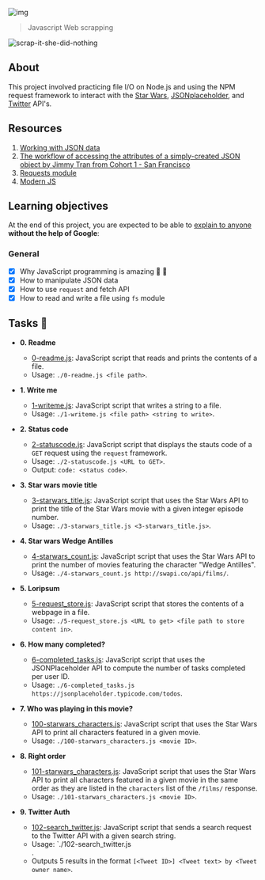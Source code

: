 ![img](https://assets.imaginablefutures.com/media/images/ALX_Logo.max-200x150.png)

 > Javascript Web scrapping

![scrap-it-she-did-nothing](https://media4.giphy.com/media/l0MYM2drW6XPoZnI4/200w.webp?cid=ecf05e477wdbkvriq11rkoyan86fgqica1bovfag5o8a933v&ep=v1_gifs_search&rid=200w.webp&ct=g)

## About

This project involved practicing file I/O on Node.js and using the NPM request
framework to interact with the [Star Wars](https://swapi.co/),
[JSONplaceholder](https://jsonplaceholder.typicode.com), and
[Twitter](https://developer.twitter.com/en/docs/api-reference-index) API's.

## Resources

1. [Working with JSON data](https://developer.mozilla.org/en-US/docs/Learn/JavaScript/Objects/JSON)
2. [The workflow of accessing the attributes of a simply-created JSON object by Jimmy Tran from Cohort 1 - San Francisco](https://medium.com/@vietkieutie/the-workflow-of-accessing-the-attributes-of-a-simply-created-json-object-82a5b33e2319)
3. [Requests module](https://github.com/request/request)
4. [Modern JS](https://github.com/mbeaudru/modern-js-cheatsheet)

## Learning objectives

At the end of this project, you are expected to  be able to [explain to anyone](https://fs.blog/feynman-learning-technique/) __without the help of Google__:

### General

* [X] Why JavaScript programming is amazing :exploding_head: :partying_face:
* [X] How to manipulate JSON data
* [X] How to use ```request``` and fetch API
* [X] How to read and write a file using ```fs``` module

## Tasks :page_with_curl:

* **0. Readme**
  * [0-readme.js](./0-readme.js): JavaScript script that reads and prints the
  contents of a file.
  * Usage: `./0-readme.js <file path>`.

* **1. Write me**
  * [1-writeme.js](./1-writeme.js): JavaScript script that writes a string to a
  file.
  * Usage: `./1-writeme.js <file path> <string to write>`.

* **2. Status code**
  * [2-statuscode.js](./2-statuscode.js): JavaScript script that displays the
  stauts code of a `GET` request using the `request` framework.
  * Usage: `./2-statuscode.js <URL to GET>`.
  * Output: `code: <status code>`.

* **3. Star wars movie title**
  * [3-starwars_title.js](./3-starwars_title.js): JavaScript script that uses the
  Star Wars API to print the title of the Star Wars movie with a given integer episode
  number.
  * Usage: `./3-starwars_title.js <3-starwars_title.js>`.

* **4. Star wars Wedge Antilles**
  * [4-starwars_count.js](./4-starwars_count.js): JavaScript script that uses the
  Star Wars API to print the number of movies featuring the character "Wedge Antilles".
  * Usage: `./4-starwars_count.js http://swapi.co/api/films/`.

* **5. Loripsum**
  * [5-request_store.js](./5-request_store.js): JavaScript script that stores the
  contents of a webpage in a file.
  * Usage: `./5-request_store.js <URL to get> <file path to store content in>`.

* **6. How many completed?**
  * [6-completed_tasks.js](./6-completed_tasks.js): JavaScript script that uses the
  JSONPlaceholder API to compute the number of tasks completed per user ID.
  * Usage: `./6-completed_tasks.js https://jsonplaceholder.typicode.com/todos`.

* **7. Who was playing in this movie?**
  * [100-starwars_characters.js](./100-starwars_characters.js): JavaScript script
  that uses the Star Wars API to print all characters featured in a given movie.
  * Usage: `./100-starwars_characters.js <movie ID>`.

* **8. Right order**
  * [101-starwars_characters.js](./101-starwars_characters.js): JavaScript script
  that uses the Star Wars API to print all characters featured in a given movie in
  the same order as they are listed in the `characters` list of the `/films/` response.
  * Usage: `./101-starwars_characters.js <movie ID>`.

* **9. Twitter Auth**
  * [102-search_twitter.js](./102-search_twitter.js): JavaScript script that sends
  a search request to the Twitter API with a given search string.
  * Usage: `./102-search_twitter.js <consumer  key> <consumer secret> <search string>.
  * Outputs 5 results in the format `[<Tweet ID>] <Tweet text> by <Tweet owner name>`.
